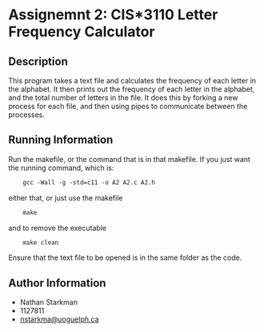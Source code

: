 # Assignemnt 2: CIS*3110 Letter Frequency Calculator

## Description

This program takes a text file and calculates the frequency of each letter in the alphabet. It then prints out the frequency of each letter in the alphabet, and the total number of letters in the file. It does this by forking a new process for each file, and then using pipes to communicate between the processes.

## Running Information

Run the makefile, or the command that is in that makefile. If you just want the running command, which is:

```makefile
    gcc -Wall -g -std=c11 -o A2 A2.c A2.h
```

either that, or just use the makefile

```makefile
    make
```

and to remove the executable

```makefile
    make clean
```

Ensure that the text file to be opened is in the same folder as the code.

## Author Information

* Nathan Starkman
* 1127811
* nstarkma@uoguelph.ca
